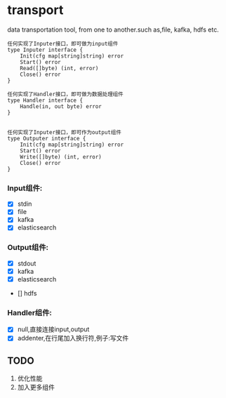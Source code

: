 # transport
data transportation tool, from one to another.such as,file, kafka, hdfs etc.


```
任何实现了Inputer接口，即可做为input组件
type Inputer interface {
    Init(cfg map[string]string) error
    Start() error
    Read([]byte) (int, error)
    Close() error
}

任何实现了Handler接口，即可做为数据处理组件
type Handler interface {
    Handle(in, out byte) error
}


任何实现了Inputer接口，即可作为output组件
type Outputer interface {
    Init(cfg map[string]string) error
    Start() error
    Write([]byte) (int, error)
    Close() error
}
```
### Input组件:
- [x] stdin
- [x] file
- [x] kafka
- [x] elasticsearch
### Output组件:
- [x] stdout
- [x] kafka
- [x] elasticsearch
- [] hdfs
### Handler组件:
- [x] null,直接连接input,output
- [x] addenter,在行尾加入换行符,例子:写文件

## TODO
1. 优化性能
2. 加入更多组件



